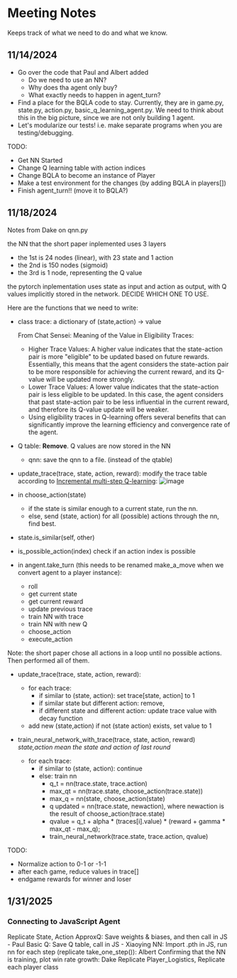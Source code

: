 # Meeting Notes
Keeps track of what we need to do and what we know.

## 11/14/2024
- Go over the code that Paul and Albert added
    - Do we need to use an NN? 
    - Why does tha agent only buy?
    - What exactly needs to happen in agent_turn?
- Find a place for the BQLA code to stay. Currently, they are in game.py, state.py, action.py, basic_q_learning_agent.py. We need to think about this in the big picture, since we are not only building 1 agent.
- Let's modularize our tests! i.e. make separate programs when you are testing/debugging.

TODO:

- Get NN Started
- Change Q learning table with action indices
- Change BQLA to become an instance of Player
- Make a test environment for the changes (by adding BQLA in players[])
- Finish agent_turn!! (move it to BQLA?)

## 11/18/2024
Notes from Dake on qnn.py

the NN that the short paper inplemented uses 3 layers
- the 1st is 24 nodes (linear), with 23 state and 1 action
- the 2nd is 150 nodes (sigmoid)
- the 3rd is 1 node, representing the Q value

the pytorch inplementation uses state as input and action as output, 
with Q values implicitly stored in the network. DECIDE WHICH ONE TO USE.

Here are the functions that we need to write:

- class trace:
  a dictionary of (state,action) -> value
  
  From Chat Sensei: Meaning of the Value in Eligibility Traces:
  - Higher Trace Values: A higher value indicates that the state-action pair is more "eligible" to be updated based on future rewards. Essentially, this means that the agent considers the state-action pair to be more responsible for achieving the current reward, and its Q-value will be updated more strongly.
  - Lower Trace Values: A lower value indicates that the state-action pair is less eligible to be updated. In this case, the agent considers that past state-action pair to be less influential in the current reward, and therefore its Q-value update will be weaker.
  - Using eligibility traces in Q-learning offers several benefits that can significantly improve the learning efficiency and convergence rate of the agent.

- Q table: **Remove**. Q values are now stored in the NN
  - qnn: save the qnn to a file. (instead of the qtable)

- update_trace(trace, state, action, reward):
  modify the trace table according to [Incremental multi-step Q-learning](https://link.springer.com/article/10.1007/BF00114731):
![image](https://github.com/user-attachments/assets/c876b13d-1182-458a-8a7b-cecd84b973c7)

- in choose_action(state)
    - if the state is similar enough to a current state, run the nn.
    - else, send (state, action) for all (possible) actions through the nn, find best.

- state.is_similar(self, other)
  
- is_possible_action(index)
    check if an action index is possible
  
- in angent.take_turn (this needs to be renamed make_a_move when we convert agent to a player instance):
    - roll
    - get current state
    - get current reward
    - update previous trace
    - train NN with trace
    - train NN with new Q
    - choose_action
    - execute_action

Note: the short paper chose all actions in a loop until no possible actions. Then performed all of them.

- update_trace(trace, state, action, reward):
    - for each trace:
        - if similar to (state, action): set trace[state, action] to 1
        - if similar state but different action: remove, 
        - if different state and different action: update trace value with decay function
    - add new (state,action) if not (state action) exists, set value to 1

- train_neural_network_with_trace(trace, state, action, reward)
  *state,action mean the state and action of last round*
    - for each trace:
        - if similar to (state, action): continue
        - else: train nn
            - q_t = nn(trace.state, trace.action)
            - max_qt = nn(trace.state, choose_action(trace.state))
            - max_q = nn(state, choose_action(state)
            - q updated = nn(trace.state, newaction), where newaction is the result of choose_action(trace.state)
            - qvalue = q_t  + alpha * (traces[i].value) * (reward + gamma * max_qt - max_q);
            - train_neural_network(trace.state, trace.action, qvalue)

TODO:
- Normalize action to 0-1 or -1-1
- after each game, reduce values in trace[]
- endgame rewards for winner and loser
## 1/31/2025
### Connecting to JavaScript Agent
Replicate State, Action 
ApproxQ: Save weights & biases, and then call in JS - Paul
Basic Q: Save Q table, call in JS - Xiaoying
NN: Import .pth in JS, run nn for each step (replicate take_one_step()): Albert
Confirming that the NN is training, plot win rate growth: Dake
Replicate Player_Logistics, Replicate each player class
